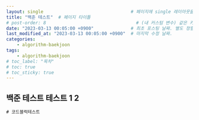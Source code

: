 ```yaml
---
layout: single                                 # 페이지에 single 레이아웃을 적용
title: "백준 테스트"  # 페이지 타이틀
# post-order: 8                                  # (내 커스텀 변수) 같은 카테고리 내 정렬 순서
date: "2023-03-13 00:05:00 +0900"              # 최초 포스팅 날짜. 별도 정렬 순서가 없으면 이 값으로 정렬됨. 파일명에 기록되어있다면 생략 가능.
last_modified_at: "2023-03-13 00:05:00 +0900"  # 마지막 수정 날짜.
categories:
    - algorithm-baekjoon
tags:
    - algorithm-baekjoon
# toc_label: "목차"
# toc: true
# toc_sticky: true
---
```

백준 테스트
테스트 1 2
---
``` java
# 코드블럭테스트
```
